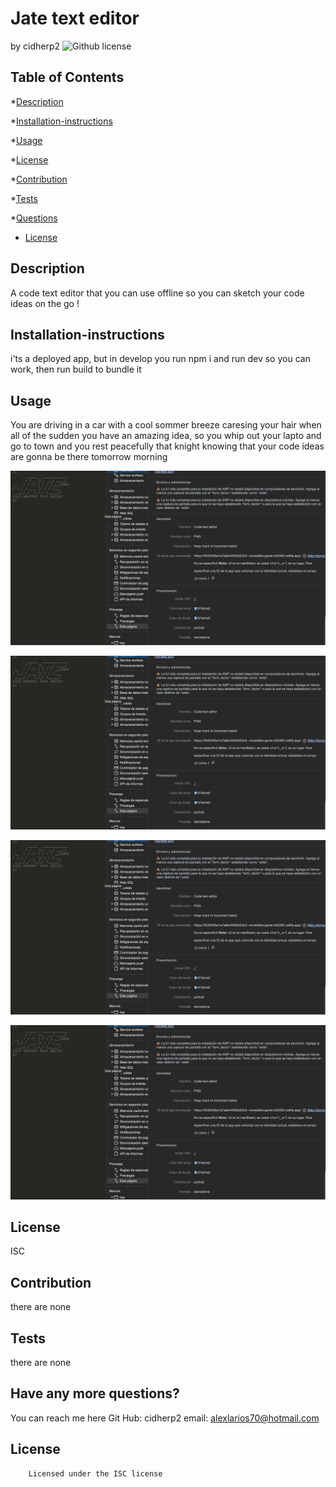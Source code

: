 # Jate text editor
by cidherp2
![Github license](https://img.shields.io/badge/license-ISC-blue.svg)
## Table of Contents

*[Description](#description)

*[Installation-instructions](#installation)

*[Usage](#usage)

*[License](#license)

*[Contribution](#contribution)

*[Tests](#test)

*[Questions](#questions)
* [License](#license)

## Description
A code text editor that you can use offline so you can sketch your code ideas on the go !
## Installation-instructions
i'ts a deployed app, but in develop you run npm i and run  dev so you can work, then run build to bundle it 
## Usage
You are driving in a car with a cool sommer breeze caresing your hair when all of the sudden you have an amazing idea, so you whip out your lapto and go to town and you rest peacefully that knight knowing that your code ideas are gonna be there tomorrow morning

![Screenshot 1](./imgs/ss1.png)

![Screenshot 2](./imgs/ss1.png)

![Screenshot 3](./imgs/ss1.png)

![Screenshot 3](./imgs/ss1.png)

## License
ISC
## Contribution
there are none
## Tests
there are none
## Have any more questions?
You can reach me here
    Git Hub: cidherp2
    email: alexlarios70@hotmail.com
## License
        Licensed under the ISC license
